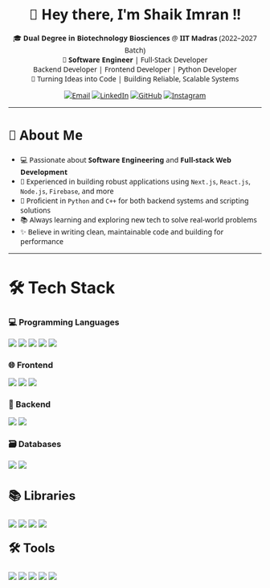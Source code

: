<h1 align="center" style="font-family: 'Segoe UI', 'Roboto', 'Helvetica Neue', 'Arial', sans-serif;
">👋 Hey there, I'm <span style="font-family: 'Segoe UI', sans-serif;">Shaik Imran</span> !!</h1>

<div align="center" style="font-family: 'Segoe UI', 'Open Sans', 'Arial', sans-serif;">
  <p align="center">
  🎓 <strong>Dual Degree in Biotechnology Biosciences</strong> @ <strong>IIT Madras</strong> (2022–2027 Batch)<br/>
  💼 <strong>Software Engineer</strong> | Full-Stack Developer<br/>
  Backend Developer | Frontend Developer | Python Developer<br/>
  🌱 Turning Ideas into Code | Building Reliable, Scalable Systems
</p>

</div>




<p align="center" style="font-family: 'Segoe UI', 'Open Sans', 'Arial', sans-serif;">
  <a href="mailto:shaiknarmi002@gmail.com" target="_blank"><img src="https://img.shields.io/badge/Email-D14836?style=for-the-badge&logo=gmail&logoColor=white" alt="Email"/></a>
  <a href="https://www.linkedin.com/in/imran02/" target="_blank"><img src="https://img.shields.io/badge/LinkedIn-%230077B5.svg?style=for-the-badge&logo=linkedin&logoColor=white" alt="LinkedIn"/></a>
  <a href="https://github.com/Imran-02" target="_blank"><img src="https://img.shields.io/badge/GitHub-%2312100E.svg?style=for-the-badge&logo=github&logoColor=white" alt="GitHub"/></a>
  <a href="https://www.instagram.com/imran.___.shaik" target="_blank"><img src="https://img.shields.io/badge/Instagram-E4405F?style=for-the-badge&logo=instagram&logoColor=white" alt="Instagram"/></a>
</p>




---
<div style="font-family: 'Segoe UI', 'Open Sans', 'Arial', sans-serif;">

<h2 style="font-size: 26px">🧠 About Me</h2>

<ul>
  <li>💻 Passionate about <strong>Software Engineering</strong> and <strong>Full-stack Web Development</strong></li>
  <li>🔨 Experienced in building robust applications using <code>Next.js</code>, <code>React.js</code>, <code>Node.js</code>, <code>Firebase</code>, and more</li>
  <li>🐍 Proficient in <code>Python</code> and <code>C++</code> for both backend systems and scripting solutions</li>
  <li>📚 Always learning and exploring new tech to solve real-world problems</li>
  <li>✨ Believe in writing clean, maintainable code and building for performance</li>
</ul>

</div>



---
<h2  style="font-size: 32px;">🛠️ Tech Stack</h2>

<div style="ont-family: 'Segoe UI', 'Open Sans', 'Arial', sans-serif">

### 💻 Programming Languages
<img src="https://img.shields.io/badge/-C++-00599C?style=for-the-badge&logo=c%2B%2B&logoColor=white" />
<img src="https://img.shields.io/badge/-Python-3776AB?style=for-the-badge&logo=python&logoColor=white" />
<img src="https://img.shields.io/badge/-HTML5-E34F26?style=for-the-badge&logo=html5&logoColor=white" />
<img src="https://img.shields.io/badge/-CSS3-1572B6?style=for-the-badge&logo=css3&logoColor=white" />
<img src="https://img.shields.io/badge/-JavaScript-F7DF1E?style=for-the-badge&logo=javascript&logoColor=black" />


### 🌐 Frontend  
<img src="https://img.shields.io/badge/-React-20232A?style=for-the-badge&logo=react&logoColor=61DAFB" />
<img src="https://img.shields.io/badge/-Next.js-000000?style=for-the-badge&logo=next.js&logoColor=white" />
<img src="https://img.shields.io/badge/-Tailwind_CSS-38B2AC?style=for-the-badge&logo=tailwind-css&logoColor=white" />



### 🧠 Backend  
<img src="https://img.shields.io/badge/-Node.js-339933?style=for-the-badge&logo=nodedotjs&logoColor=white" />
<img src="https://img.shields.io/badge/-Express.js-000000?style=for-the-badge&logo=express&logoColor=white" />



### 🗃️ Databases  
<img src="https://img.shields.io/badge/-MongoDB-47A248?style=for-the-badge&logo=mongodb&logoColor=white" />
<img src="https://img.shields.io/badge/-Firebase-FFCA28?style=for-the-badge&logo=firebase&logoColor=black" />


<h3 style="font-size: 24px;">📚 Libraries</h3>

<p>
  <img src="https://img.shields.io/badge/-Selenium-43B02A?style=for-the-badge&logo=selenium&logoColor=white" />
  <img src="https://img.shields.io/badge/-BeautifulSoup-7FBC00?style=for-the-badge&logo=python&logoColor=white" />
  <img src="https://img.shields.io/badge/-NumPy-013243?style=for-the-badge&logo=numpy&logoColor=white" />
  <img src="https://img.shields.io/badge/-Pandas-150458?style=for-the-badge&logo=pandas&logoColor=white" />
</p>

<h3 style="font-size: 24px; margin-top: 20px;">🛠️ Tools</h3>
  <img src="https://img.shields.io/badge/-Git-F05032?style=for-the-badge&logo=git&logoColor=white" />
  <img src="https://img.shields.io/badge/-GitHub-181717?style=for-the-badge&logo=github&logoColor=white" />
  <img src="https://img.shields.io/badge/-Postman-FF6C37?style=for-the-badge&logo=postman&logoColor=white" />
  <img src="https://img.shields.io/badge/-Linux-FCC624?style=for-the-badge&logo=linux&logoColor=black" />
  <img src="https://img.shields.io/badge/-MATLAB-0076A8?style=for-the-badge&logo=Mathworks&logoColor=white" />
</div>


<!--
**Imran-02/Imran-02** is a ✨ _special_ ✨ repository because its `README.md` (this file) appears on your GitHub profile.

Here are some ideas to get you started:

- 🔭 I’m currently working on ...
- 🌱 I’m currently learning ...
- 👯 I’m looking to collaborate on ...
- 🤔 I’m looking for help with ...
- 💬 Ask me about ...
- 📫 How to reach me: ...
- 😄 Pronouns: ...
- ⚡ Fun fact: ...
-->
